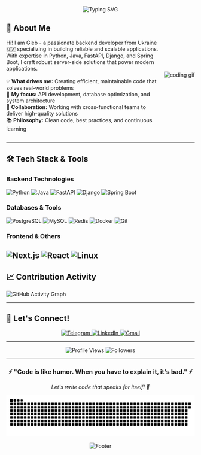 <div align="center">
  <img src="https://readme-typing-svg.herokuapp.com/?font=Fira+Code&size=32&duration=2800&pause=2000&color=A9FEF7&center=true&vCenter=true&width=940&lines=Hey+there!+I'm+Gleb+%F0%9F%91%8B;Backend+Developer+from+Ukraine+%F0%9F%87%BA%F0%9F%87%A6;Building+Scalable+%26+Reliable+Solutions+%F0%9F%9A%80;Let's+Create+Something+Amazing!" alt="Typing SVG" />
</div>

<div style="display: flex; align-items: center;">
  <div style="flex: 1;">
    <h2>🚀 About Me</h2>
    <p>
      Hi! I am Gleb - a passionate backend developer from Ukraine 🇺🇦 specializing in building reliable and scalable applications. With expertise in Python, Java, FastAPI, Django, and Spring Boot, I craft robust server-side solutions that power modern applications.
      <br><br>
      💡 <strong>What drives me:</strong> Creating efficient, maintainable code that solves real-world problems<br>
      🎯 <strong>My focus:</strong> API development, database optimization, and system architecture<br>
      🤝 <strong>Collaboration:</strong> Working with cross-functional teams to deliver high-quality solutions<br>
      📚 <strong>Philosophy:</strong> Clean code, best practices, and continuous learning
    </p>
  </div>
  <div>
    <img src="https://media2.giphy.com/media/v1.Y2lkPTc5MGI3NjExNDZmdDduYzJub3BodWR2dGppeTVyamJ1am45eDl5aDduODUwNmFxZyZlcD12MV9pbnRlcm5hbF9naWZfYnlfaWQmY3Q9Zw/NytMLKyiaIh6VH9SPm/giphy.gif" alt="coding gif" width="400">
  </div>
</div>

---

## 🛠️ Tech Stack & Tools

### Backend Technologies
![Python](https://img.shields.io/badge/Python-3776AB?style=for-the-badge&logo=python&logoColor=white)
![Java](https://img.shields.io/badge/Java-ED8B00?style=for-the-badge&logo=openjdk&logoColor=white)
![FastAPI](https://img.shields.io/badge/FastAPI-009688?style=for-the-badge&logo=fastapi&logoColor=white)
![Django](https://img.shields.io/badge/Django-092E20?style=for-the-badge&logo=django&logoColor=white)
![Spring Boot](https://img.shields.io/badge/Spring_Boot-6DB33F?style=for-the-badge&logo=spring-boot&logoColor=white)

### Databases & Tools
![PostgreSQL](https://img.shields.io/badge/PostgreSQL-316192?style=for-the-badge&logo=postgresql&logoColor=white)
![MySQL](https://img.shields.io/badge/MySQL-005C84?style=for-the-badge&logo=mysql&logoColor=white)
![Redis](https://img.shields.io/badge/Redis-DC382D?style=for-the-badge&logo=redis&logoColor=white)
![Docker](https://img.shields.io/badge/Docker-2CA5E0?style=for-the-badge&logo=docker&logoColor=white)
![Git](https://img.shields.io/badge/Git-F05032?style=for-the-badge&logo=git&logoColor=white)

### Frontend & Others
![Next.js](https://img.shields.io/badge/Next.js-000000?style=for-the-badge&logo=nextdotjs&logoColor=white)
![React](https://img.shields.io/badge/React-20232A?style=for-the-badge&logo=react&logoColor=61DAFB)
![Linux](https://img.shields.io/badge/Linux-FCC624?style=for-the-badge&logo=linux&logoColor=black)
---

## 📈 Contribution Activity

![GitHub Activity Graph](https://github-readme-activity-graph.vercel.app/graph?username=MrGlebw&theme=tokyo-night&hide_border=true)

---

## 🤝 Let's Connect!

<div align="center">
  <a href="https://t.me/mrgleb988">
    <img src="https://img.shields.io/badge/Telegram-2CA5E0?style=for-the-badge&logo=telegram&logoColor=white" alt="Telegram" />
  </a>
  <a href="https://www.linkedin.com/in/gleb-shcherbyna-787223280/">
    <img src="https://img.shields.io/badge/LinkedIn-0077B5?style=for-the-badge&logo=linkedin&logoColor=white" alt="LinkedIn" />
  </a>
  <a href="https://mailhide.io/e/5xHsS6h7">
    <img src="https://img.shields.io/badge/Gmail-D14836?style=for-the-badge&logo=gmail&logoColor=white" alt="Gmail" />
  </a>
</div>

---

<div align="center">
  <img src="https://komarev.com/ghpvc/?username=MrGlebw&color=blueviolet&style=for-the-badge&label=Profile+Views" alt="Profile Views" />
  <img src="https://img.shields.io/github/followers/MrGlebw?style=for-the-badge&color=blue" alt="Followers" />
</div>

---

<div align="center">
  <h3>⚡ "Code is like humor. When you have to explain it, it's bad." ⚡</h3>
  <p><em>Let's write code that speaks for itself! 🚀</em></p>
</div>

![snake animation](https://github.com/MrGlebw/MrGlebw/blob/output/github-contribution-grid-snake.svg)

<div align="center">
  <img src="https://readme-typing-svg.herokuapp.com/?font=Fira+Code&size=20&duration=3000&pause=1000&color=58A6FF&center=true&vCenter=true&width=600&lines=Thanks+for+visiting!+%F0%9F%91%8B;Feel+free+to+reach+out!+%F0%9F%93%A9;Let's+build+the+future+together!+%F0%9F%9A%80" alt="Footer" />
</div>
